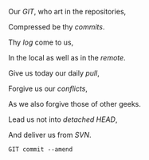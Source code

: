 Our *GIT*, who art in the repositories,

Compressed be thy *commits*.

Thy *log* come to us,

In the local as well as in the *remote*.

Give us today our daily *pull*,

Forgive us our *conflicts*,

As we also forgive those of other geeks.

Lead us not into *detached HEAD*,

And deliver us from *SVN*.

`GIT commit --amend`